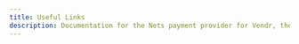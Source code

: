 ```yaml
---
title: Useful Links
description: Documentation for the Nets payment provider for Vendr, the eCommerce solution for Umbraco v8+
---
```


<work-in-progress></work-in-progress>